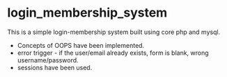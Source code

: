 login_membership_system
=======================

This is a simple login-membership system built using core php and mysql.

- Concepts of OOPS have been implemented.
- error trigger - if the user/email already exists, form is blank, wrong username/password.
- sessions have been used.
